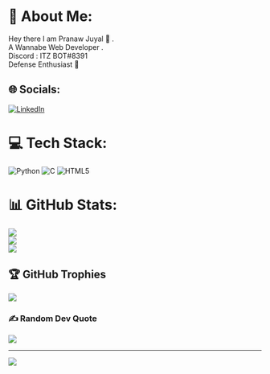 # 💫 About Me:
Hey there I am Pranaw Juyal 👋 .<br>A Wannabe Web Developer .<br>Discord : ITZ BOT#8391<br>Defense Enthusiast 🙂


## 🌐 Socials:
[![LinkedIn](https://img.shields.io/badge/LinkedIn-%230077B5.svg?logo=linkedin&logoColor=white)](https://linkedin.com/in/pranaw-juyal) 

# 💻 Tech Stack:
![Python](https://img.shields.io/badge/python-3670A0?style=for-the-badge&logo=python&logoColor=ffdd54) ![C](https://img.shields.io/badge/c-%2300599C.svg?style=for-the-badge&logo=c&logoColor=white) ![HTML5](https://img.shields.io/badge/html5-%23E34F26.svg?style=for-the-badge&logo=html5&logoColor=white)
# 📊 GitHub Stats:
![](https://github-readme-stats.vercel.app/api?username=Pranaw-Juyal&theme=dark&hide_border=false&include_all_commits=false&count_private=false)<br/>
![](https://github-readme-streak-stats.herokuapp.com/?user=Pranaw-Juyal&theme=dark&hide_border=false)<br/>
![](https://github-readme-stats.vercel.app/api/top-langs/?username=Pranaw-Juyal&theme=dark&hide_border=false&include_all_commits=false&count_private=false&layout=compact)

## 🏆 GitHub Trophies
![](https://github-profile-trophy.vercel.app/?username=Pranaw-Juyal&theme=dracula&no-frame=false&no-bg=true&margin-w=4)

### ✍️ Random Dev Quote
![](https://quotes-github-readme.vercel.app/api?type=horizontal&theme=radical)

---
[![](https://visitcount.itsvg.in/api?id=Pranaw-Juyal&icon=0&color=0)](https://visitcount.itsvg.in)

<!-- Proudly created with GPRM ( https://gprm.itsvg.in ) -->
